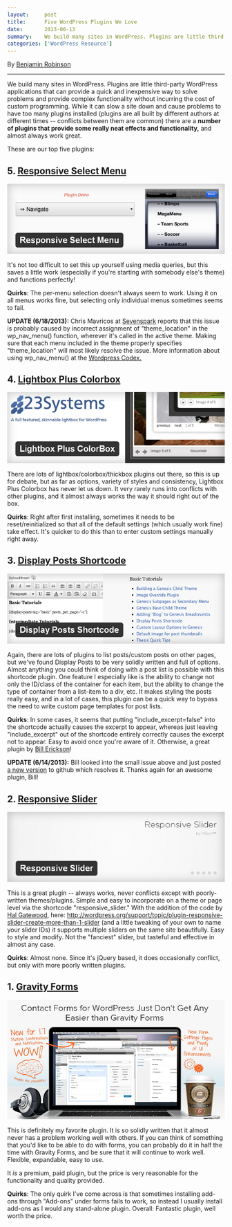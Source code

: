 ```yaml
---
layout:     post
title:      Five WordPress Plugins We Love
date:       2013-06-13
summary:    We build many sites in WordPress. Plugins are little third-party WordPress applications that can provide a quick and inexpensive way to solve problems and provide complex functionality without incurring the cost of custom programming. While it can slow a site down and cause problems to have too many plugins installed there are a number of plugins that provide some really neat effects and functionality, and almost always work great.
categories: ['WordPress Resource']
---
```


By <a href="https://plus.google.com/u/1/105617426521194863864?rel=author">Benjamin Robinson</a>

***

We build many sites in WordPress. Plugins are little third-party WordPress applications that can provide a quick and inexpensive way to solve problems and provide complex functionality without incurring the cost of custom programming. While it can slow a site down and cause problems to have too many plugins installed (plugins are all built by different authors at different times -- conflicts between them are common) there are a **number of plugins that provide some really neat effects and functionality,** and almost always work great.

These are our top five plugins:
## 5. <a title="Responsive Select Menu" href="http://wordpress.org/plugins/responsive-select-menu/" target="\_blank">Responsive Select Menu</a>

<a href="http://wordpress.org/plugins/responsive-select-menu/" target="_blank"><img class="aligncenter" alt="ResponsiveSelectMenu" src="/images/ResponsiveSelectMenu.png" /></a>

It's not too difficult to set this up yourself using media queries, but this saves a little work (especially if you're starting with somebody else's theme) and functions perfectly!

**Quirks**: The per-menu selection doesn't always seem to work. Using it on all menus works fine, but selecting only individual menus sometimes seems to fail.

**UPDATE (6/18/2013):** Chris Mavricos at <a title="Sevenspark" href="http://sevenspark.com" target="_blank">Sevenspark</a> reports that this issue is probably caused by incorrect assignment of "theme_location" in the wp_nav_menu() function, wherever it's called in the active theme. Making sure that each menu included in the theme properly specifies "theme_location" will most likely resolve the issue. More information about using wp_nav_menu() at the <a title="wp_nav_menu() Reference" href="http://codex.wordpress.org/Function_Reference/wp_nav_menu" target="_blank">Wordpress Codex.</a>

## 4. <a title="Lightbox Plus Colorbox" href="http://wordpress.org/plugins/lightbox-plus/" target="\_blank">Lightbox Plus Colorbox</a>

<a href="http://wordpress.org/plugins/lightbox-plus/" target="_blank"><img class="aligncenter" alt="LightboxPlusColorbox" src="/images/LightboxPlusColorbox.png" /></a>

There are lots of lightbox/colorbox/thickbox plugins out there, so this is up for debate, but as far as options, variety of styles and consistency, Lightbox Plus Colorbox has never let us down. It very rarely runs into conflicts with other plugins, and it almost always works the way it should right out of the box.

**Quirks**: Right after first installing, sometimes it needs to be reset/reinitialized so that all of the default settings (which usually work fine) take effect. It's quicker to do this than to enter custom settings manually right away.

## 3. <a title="Display Posts Shortcode" href="http://wordpress.org/plugins/display-posts-shortcode/" target="\_blank">Display Posts Shortcode</a>

<a href="http://wordpress.org/plugins/display-posts-shortcode/" target="_blank"><img class="aligncenter" alt="DisplayPostShortcode" src="/images/DisplayPostShortcode.png" /></a>

Again, there are lots of plugins to list posts/custom posts on other pages, but we've found Display Posts to be very solidly written and full of options. Almost anything you could think of doing with a post list is possible with this shortcode plugin. One feature I especially like is the ability to change not only the ID/class of the container for each item, but the ability to change the type of container from a list-item to a div, etc. It makes styling the posts really easy, and in a lot of cases, this plugin can be a quick way to bypass the need to write custom page templates for post lists.

**Quirks**: In some cases, it seems that putting "include_excerpt=false" into the shortcode actually causes the excerpt to appear, whereas just leaving "include_excerpt" out of the shortcode entirely correctly causes the excerpt not to appear. Easy to avoid once you're aware of it. Otherwise, a great plugin by <a title="Bill Erickson" href="http://www.billerickson.net/" target="_blank">Bill Erickson</a>!

**UPDATE (6/14/2013):** Bill looked into the small issue above and just posted <a title="Display Posts Shortcode Update" href="https://github.com/billerickson/Display-Posts-Shortcode" target="_blank">a new version</a> to github which resolves it. Thanks again for an awesome plugin, Bill!

## 2. <a title="Responsive Slider" href="http://wordpress.org/plugins/responsive-slider/" target="\_blank">Responsive Slider</a></h2>

<a href="http://wordpress.org/plugins/responsive-slider/" target="_blank"><img class="aligncenter" alt="ResponsiveSlider" src="/images/ResponsiveSlider.png" /></a>

This is a great plugin -- always works, never conflicts except with poorly-written themes/plugins. Simple and easy to incorporate on a theme or page level via the shortcode "responsive_slider." With the addition of the code by <a title="Hal Gatewood" href="http://halgatewood.com/" target="_blank">Hal Gatewood</a>, here: <a title="Responsive Slider -- Multiple Sliders" href="http://wordpress.org/support/topic/plugin-responsive-slider-create-more-than-1-slider" target="_blank">http://wordpress.org/support/topic/plugin-responsive-slider-create-more-than-1-slider</a> (and a little tweaking of your own to name your slider IDs) it supports multiple sliders on the same site beautifully. Easy to style and modify. Not the "fanciest" slider, but tasteful and effective in almost any case.

**Quirks**: Almost none. Since it's jQuery based, it does occasionally conflict, but only with more poorly written plugins.

## 1. <a href="http://www.gravityforms.com/" target="\_blank">Gravity Forms</a>

<a href="http://www.gravityforms.com/" target="_blank"><img class="aligncenter" alt="GravityForms" src="/images/GravityForms.png" /></a>

This is definitely my favorite plugin. It is so solidly written that it almost never has a problem working well with others. If you can think of something that you'd like to be able to do with forms, you can probably do it in half the time with Gravity Forms, and be sure that it will continue to work well. Flexible, expandable, easy to use.

It *is* a premium, paid plugin, but the price is very reasonable for the functionality and quality provided.

**Quirks**: The only quirk I've come across is that sometimes installing add-ons through "Add-ons" under forms fails to work, so instead I usually install add-ons as I would any stand-alone plugin. Overall: Fantastic plugin, well worth the price.